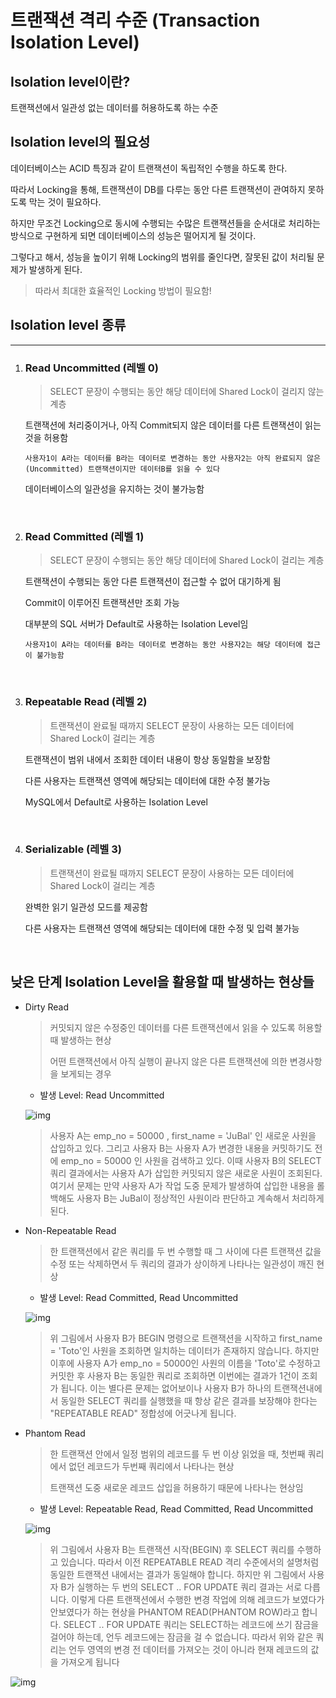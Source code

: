 # 트랜잭션 격리 수준 (Transaction Isolation Level)

## Isolation level이란?

트랜잭션에서 일관성 없는 데이터를 허용하도록 하는 수준

## Isolation level의 필요성

데이터베이스는 ACID 특징과 같이 트랜잭션이 독립적인 수행을 하도록 한다.

따라서 Locking을 통해, 트랜잭션이 DB를 다루는 동안 다른 트랜잭션이 관여하지 못하도록 막는 것이 필요하다.

하지만 무조건 Locking으로 동시에 수행되는 수많은 트랜잭션들을 순서대로 처리하는 방식으로 구현하게 되면 데이터베이스의 성능은 떨어지게 될 것이다.

그렇다고 해서, 성능을 높이기 위해 Locking의 범위를 줄인다면, 잘못된 값이 처리될 문제가 발생하게 된다.

> 따라서 최대한 효율적인 Locking 방법이 필요함!

## Isolation level 종류

----

1. ### Read Uncommitted (레벨 0)

   > SELECT 문장이 수행되는 동안 해당 데이터에 Shared Lock이 걸리지 않는 계층

    트랜잭션에 처리중이거나, 아직 Commit되지 않은 데이터를 다른 트랜잭션이 읽는 것을 허용함

    ```
    사용자1이 A라는 데이터를 B라는 데이터로 변경하는 동안 사용자2는 아직 완료되지 않은(Uncommitted) 트랜잭션이지만 데이터B를 읽을 수 있다
    ```

    데이터베이스의 일관성을 유지하는 것이 불가능함

<br>

2. ### Read Committed (레벨 1)

    > SELECT 문장이 수행되는 동안 해당 데이터에 Shared Lock이 걸리는 계층

    트랜잭션이 수행되는 동안 다른 트랜잭션이 접근할 수 없어 대기하게 됨

    Commit이 이루어진 트랜잭션만 조회 가능

    대부분의 SQL 서버가 Default로 사용하는 Isolation Level임

    ```
    사용자1이 A라는 데이터를 B라는 데이터로 변경하는 동안 사용자2는 해당 데이터에 접근이 불가능함
    ```

<br>

3. ### Repeatable Read (레벨 2)

    > 트랜잭션이 완료될 때까지 SELECT 문장이 사용하는 모든 데이터에 Shared Lock이 걸리는 계층

    트랜잭션이 범위 내에서 조회한 데이터 내용이 항상 동일함을 보장함

    다른 사용자는 트랜잭션 영역에 해당되는 데이터에 대한 수정 불가능

    MySQL에서 Default로 사용하는 Isolation Level

<br>

4. ### Serializable (레벨 3)

    > 트랜잭션이 완료될 때까지 SELECT 문장이 사용하는 모든 데이터에 Shared Lock이 걸리는 계층

    완벽한 읽기 일관성 모드를 제공함

    다른 사용자는 트랜잭션 영역에 해당되는 데이터에 대한 수정 및 입력 불가능

    <br>

## 낮은 단계 Isolation Level을 활용할 때 발생하는 현상들

- Dirty Read

  > 커밋되지 않은 수정중인 데이터를 다른 트랜잭션에서 읽을 수 있도록 허용할 때 발생하는 현상
  >
  > 어떤 트랜잭션에서 아직 실행이 끝나지 않은 다른 트랜잭션에 의한 변경사항을 보게되는 경우  
  - 발생 Level: Read Uncommitted
  
  ![img](imgs/2.png)
    > 사용자 A는 emp_no = 50000 , first_name = 'JuBal' 인 새로운 사원을 삽입하고 있다.
    > 그리고 사용자 B는 사용자 A가 변경한 내용을 커밋하기도 전에 emp_no = 50000 인 사원을 검색하고 있다.
    > 이때 사용자 B의 SELECT 쿼리 결과에서는 사용자 A가 삽입한 커밋되지 않은 새로운 사원이 조회된다.
    > 여기서 문제는 만약 사용자 A가 작업 도중 문제가 발생하여 삽입한 내용을 롤백해도 사용자 B는 JuBal이 정상적인 사원이라 판단하고 계속해서 처리하게 된다.

- Non-Repeatable Read

  > 한 트랜잭션에서 같은 쿼리를 두 번 수행할 때 그 사이에 다른 트랜잭션 값을 수정 또는 삭제하면서 두 쿼리의 결과가 상이하게 나타나는 일관성이 깨진 현상
  - 발생 Level: Read Committed, Read Uncommitted
  
  ![img](imgs/3.png)
    >위 그림에서 사용자 B가 BEGIN 명령으로 트랜잭션을 시작하고 first_name = 'Toto'인 사원을 조회하면 일치하는 데이터가 존재하지 않습니다.
    >하지만 이후에 사용자 A가 emp_no = 50000인 사원의 이름을 'Toto'로 수정하고 커밋한 후 사용자 B는 동일한 쿼리로 조회하면 이번에는 결과가 1건이 조회가 됩니다.
    >이는 별다른 문제는 없어보이나 사용자 B가 하나의 트랜잭션내에서 동일한 SELECT 쿼리를 실행했을 때 항상  같은 결과를 보장해야 한다는 "REPEATABLE READ" 정합성에 어긋나게 됩니다.

- Phantom Read

  > 한 트랜잭션 안에서 일정 범위의 레코드를 두 번 이상 읽었을 때, 첫번째 쿼리에서 없던 레코드가 두번째 쿼리에서 나타나는 현상
  >
  > 트랜잭션 도중 새로운 레코드 삽입을 허용하기 때문에 나타나는 현상임
  - 발생 Level: Repeatable Read, Read Committed, Read Uncommitted
  
  ![img](imgs/4.png)
  >위 그림에서 사용자 B는 트랜잭션 시작(BEGIN) 후 SELECT 쿼리를 수행하고 있습니다. 
  따라서 이전 REPEATABLE READ 격리 수준에서의 설명처럼 동일한 트랜잭션 내에서는 결과가 동일해야 합니다.
    >하지만 위 그림에서 사용자 B가 실행하는 두 번의 SELECT .. FOR UPDATE 쿼리 결과는 서로 다릅니다.
    이렇게 다른 트랜잭션에서 수행한 변경 작업에 의해 레코드가 보였다가 안보였다가 하는 현상을 PHANTOM READ(PHANTOM ROW)라고 합니다.
    >SELECT .. FOR UPDATE 쿼리는 SELECT하는 레코드에 쓰기 잠금을 걸어야 하는데, 언두 레코드에는 잠금을 걸 수 없습니다.
    >따라서 위와 같은 쿼리는 언두 영역의 변경 전 데이터를 가져오는 것이 아니라 현재 레코드의 값을 가져오게 됩니다


![img](imgs/1.png)